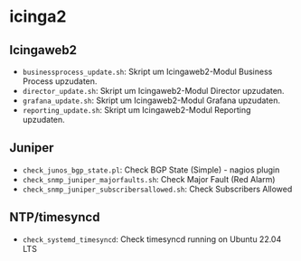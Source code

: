 # icinga2

## Icingaweb2
* ```businessprocess_update.sh```: Skript um Icingaweb2-Modul Business Process upzudaten.
* ```director_update.sh```: Skript um Icingaweb2-Modul Director upzudaten.
* ```grafana_update.sh```: Skript um Icingaweb2-Modul Grafana upzudaten.
* ```reporting_update.sh```: Skript um Icingaweb2-Modul Reporting upzudaten.

## Juniper
* ```check_junos_bgp_state.pl```: Check BGP State (Simple) - nagios plugin
* ```check_snmp_juniper_majorfaults.sh```: Check Major Fault (Red Alarm)
* ```check_snmp_juniper_subscribersallowed.sh```: Check Subscribers Allowed

## NTP/timesyncd
* ```check_systemd_timesyncd```: Check timesyncd running on Ubuntu 22.04 LTS
